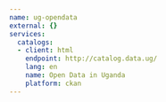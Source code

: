 ```yaml
---
name: ug-opendata
external: {}
services:
  catalogs:
  - client: html
    endpoint: http://catalog.data.ug/
    lang: en
    name: Open Data in Uganda
    platform: ckan
---
```

